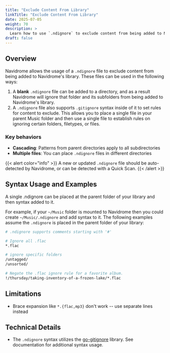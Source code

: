 ```yaml
---
title: "Exclude Content From Library"
linkTitle: "Exclude Content From Library"
date: 2025-07-05
weight: 70
description: >
  Learn how to use `.ndignore` to exclude content from being added to Navidrome's library
draft: false
---
```


## Overview

Navidrome allows the usage of a `.ndignore` file to exclude content from being added to Navidrome's library. These files can be used in the following ways: 
1. A **blank** `.ndignore` file can be added to a directory, and as a result Navidrome will ignore that folder and its subfolders from being added to Navidrome's library. 
2. A `.ndignore` file also supports `.gitignore` syntax inside of it to set rules for content to exclude. This allows you to place a single file in your parent Music folder and then use a single file to establish rules on ignoring certain folders, filetypes, or files. 

### Key behaviors
- **Cascading**: Patterns from parent directories apply to all subdirectories
- **Multiple files**: You can place `.ndignore` files in different directories

{{< alert color="info" >}}
A new or updated `.ndignore` file should be auto-detected by Navidrome, or can be detected with a Quick Scan. 
{{< /alert >}}

## Syntax Usage and Examples

A single .ndignore can be placed at the parent folder of your library and then syntax added to it. 

For example, if your `~/Music` folder is mounted to Navidrome then you could create `~/Music/.ndignore` and add syntax to it. The following examples assume the `.ndignore` is placed in the parent folder of your library: 

```bash
# .ndignore supports comments starting with '#'

# Ignore all .flac
*.flac

# ignore specific folders
/untagged/
/unsorted/

# Negate the .flac ignore rule for a favorite album. 
!/thursday/taking-inventory-of-a-frozen-lake/*.flac
```

## Limitations
- Brace expansion like `*.{flac,mp3}` don't work -- use separate lines instead

## Technical Details
- The `.ndignore` syntax utilizes the [go-gitignore](https://pkg.go.dev/github.com/sabhiram/go-gitignore) library. See documentation for additional syntax usage. 